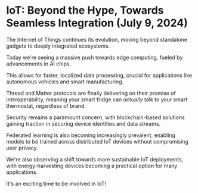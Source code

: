 # IoT: Beyond the Hype, Towards Seamless Integration (July 9, 2024)

The Internet of Things continues its evolution, moving beyond standalone gadgets to deeply integrated ecosystems.

Today we're seeing a massive push towards edge computing, fueled by advancements in AI chips.

This allows for faster, localized data processing, crucial for applications like autonomous vehicles and smart manufacturing.

Thread and Matter protocols are finally delivering on their promise of interoperability, meaning your smart fridge can *actually* talk to your smart thermostat, regardless of brand.

Security remains a paramount concern, with blockchain-based solutions gaining traction in securing device identities and data streams.

Federated learning is also becoming increasingly prevalent, enabling models to be trained across distributed IoT devices without compromising user privacy.

We're also observing a shift towards more sustainable IoT deployments, with energy-harvesting devices becoming a practical option for many applications.

It's an exciting time to be involved in IoT!
